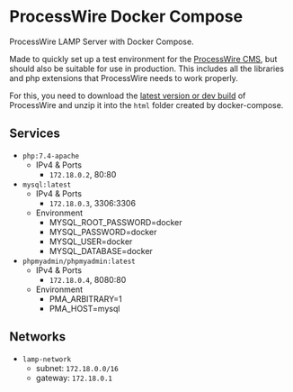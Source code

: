 # ProcessWire Docker Compose
ProcessWire LAMP Server with Docker Compose.

Made to quickly set up a test environment for the [ProcessWire CMS](https://github.com/processwire/processwire), but should also be suitable for use in production. This includes all the libraries and php extensions that ProcessWire needs to work properly.

For this, you need to download the [latest version or dev build](https://processwire.com/download/core/) of ProcessWire and unzip it into the `html` folder created by docker-compose.

## Services
- `php:7.4-apache`
  - IPv4 & Ports
    - `172.18.0.2`, 80:80
- `mysql:latest`
  - IPv4 & Ports
    - `172.18.0.3`, 3306:3306
  - Environment
    - MYSQL_ROOT_PASSWORD=docker
    - MYSQL_PASSWORD=docker
    - MYSQL_USER=docker
    - MYSQL_DATABASE=docker
- `phpmyadmin/phpmyadmin:latest`
  - IPv4 & Ports
    - `172.18.0.4`, 8080:80
   - Environment
      - PMA_ARBITRARY=1
      - PMA_HOST=mysql
    
## Networks
- `lamp-network`
  - subnet: `172.18.0.0/16`
  - gateway: `172.18.0.1`
